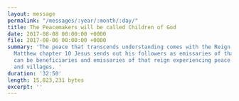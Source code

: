 ```yaml
---
layout: message
permalink: "/messages/:year/:month/:day/"
title: The Peacemakers will be called Children of God
date: 2017-08-08 00:00:00 +0000
file: 2017-08-06 00:00:00 +0000
summary: 'The peace that transcends understanding comes with the Reign of God. In
  Matthew chapter 10 Jesus sends out his followers as emissaries of that reign. We
  can be beneficiaries and emissaries of that reign experiencing peace in our households
  and villages. '
duration: '32:50'
length: 15,823,231 bytes
excerpt: ''
---
```

